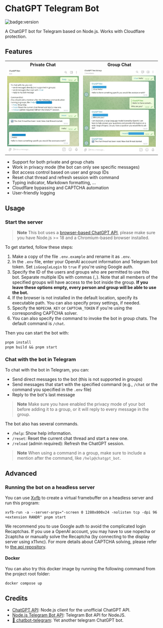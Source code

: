 # ChatGPT Telegram Bot

![badge:version](https://img.shields.io/badge/version-1.0.1-brightgreen)

A ChatGPT bot for Telegram based on Node.js. Works with Cloudflare protection.

## Features

<table>
  <tr>
    <th>Private Chat</th>
    <th>Group Chat</th>
  </tr>
  <tr>
    <td><img src="./assets/private_chat.jpg" /></td>
    <td><img src="./assets/group_chat.jpg" /></td>
  </tr>
</table>

- Support for both private and group chats
- Work in privacy mode (the bot can only see specific messages)
- Bot access control based on user and group IDs
- Reset chat thread and refresh session with command
- Typing indicator, Markdown formatting, ...
- Cloudflare bypassing and CAPTCHA automation
- User-friendly logging

## Usage

### Start the server

> **Note** This bot uses a [browser-based ChatGPT API](https://github.com/transitive-bullshit/chatgpt-api), please make sure you have Node.js >= 18 and a Chromium-based browser installed.

To get started, follow these steps:

1. Make a copy of the file `.env.example` and rename it as `.env`.
2. In the `.env` file, enter your OpenAI account information and Telegram bot token. Set `isGoogleLogin` to `true` if you're using Google auth.
3. Specify the ID of the users and groups who are permitted to use this bot. Separate multiple IDs with commas (`,`). Note that all members of the specified groups will have access to the bot inside the group. **If you leave these options empty, every person and group will be able to use the bot.**
4. If the browser is not installed in the default location, specify its executable path. You can also specify proxy settings, if needed.
5. Specify the `NOPECHA_KEY` or `CAPTCHA_TOKEN` if you're using the corresponding CAPTCHA solver.
6. You can also specify the command to invoke the bot in group chats. The default command is `/chat`.

Then you can start the bot with:

```shell
pnpm install
pnpm build && pnpm start
```

### Chat with the bot in Telegram

To chat with the bot in Telegram, you can:

- Send direct messages to the bot (this is not supported in groups)
- Send messages that start with the specified command (e.g., `/chat` or the command you specified in the `.env` file)
- Reply to the bot's last message

> **Note** Make sure you have enabled the privacy mode of your bot before adding it to a group, or it will reply to every message in the group.

The bot also has several commands.

- `/help`: Show help information.
- `/reset`: Reset the current chat thread and start a new one.
- `/reload` (admin required): Refresh the ChatGPT session.

> **Note** When using a command in a group, make sure to include a mention after the command, like `/help@chatgpt_bot`.


## Advanced

### Running the bot on a headless server

You can use [Xvfb](https://www.x.org/releases/X11R7.6/doc/man/man1/Xvfb.1.xhtml) to create a virtual framebuffer on a headless server and run this program:

```shell
xvfb-run -a --server-args="-screen 0 1280x800x24 -nolisten tcp -dpi 96 +extension RANDR" pnpm start
```

We recommend you to use Google auth to avoid the complicated login Recaptchas. If you use a OpenAI account, you may have to use nopecha or 2captcha or manually solve the Recaptcha (by connecting to the display server using x11vnc). For more details about CAPTCHA solving, please refer to [the api repository](https://github.com/transitive-bullshit/chatgpt-api/#captchas).

#### Docker

You can also try this docker image by running the following command from the project root folder:

```shell
docker compose up
```

## Credits

- [ChatGPT API](https://github.com/transitive-bullshit/chatgpt-api): Node.js client for the unofficial ChatGPT API.
- [Node.js Telegram Bot API](https://github.com/yagop/node-telegram-bot-api): Telegram Bot API for NodeJS.
- [🤖️ chatbot-telegram](https://github.com/Ciyou/chatbot-telegram): Yet another telegram ChatGPT bot.
